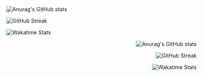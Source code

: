 

<div align="left">  
  
![Anurag's GitHub stats](https://github-readme-stats.vercel.app/api?username=jsohndata&show_icons=true&theme=radical&card_width=500)

![GitHub Streak](https://streak-stats.demolab.com?user=jsohndata&theme=tokyonight&date_format=%5BY.%5Dn.j&mode=weekly&card_width=500)
  
![Wakatime Stats](https://github-readme-stats.vercel.app/api/wakatime?username=jsohndata&theme=github_dark&layout=compact)

 </div>
 
 <div align="right">
  
![Anurag's GitHub stats](https://github-readme-stats.vercel.app/api?username=jsohndata&show_icons=true&theme=radical&card_width=500)

![GitHub Streak](https://streak-stats.demolab.com?user=jsohndata&theme=tokyonight&date_format=%5BY.%5Dn.j&mode=weekly&card_width=500)
  
![Wakatime Stats](https://github-readme-stats.vercel.app/api/wakatime?username=jsohndata&theme=github_dark&layout=compact)

 </div>
